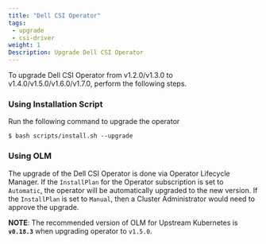 ```yaml
---
title: "Dell CSI Operator"
tags:
 - upgrade
 - csi-driver
weight: 1
Description: Upgrade Dell CSI Operator
---
```

To upgrade Dell CSI Operator from v1.2.0/v1.3.0 to v1.4.0/v1.5.0/v1.6.0/v1.7.0, perform the following steps.

### Using Installation Script
Run the following command to upgrade the operator
```
$ bash scripts/install.sh --upgrade
```

### Using OLM
The upgrade of the Dell CSI Operator is done via Operator Lifecycle Manager.
If the `InstallPlan` for the Operator subscription is set to `Automatic`, the operator will be automatically upgraded to the new version. If the `InstallPlan` is set to `Manual`, then a Cluster Administrator would need to approve the upgrade.

**NOTE**: The recommended version of OLM for Upstream Kubernetes is **`v0.18.3`** when upgrading operator to `v1.5.0`.

